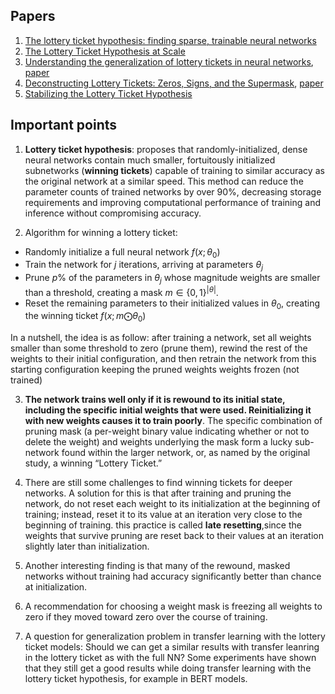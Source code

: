 ## Papers
1. [The lottery ticket hypothesis: finding sparse, trainable neural networks](https://arxiv.org/pdf/1803.03635.pdf)
2. [The Lottery Ticket Hypothesis at Scale](https://arxiv.org/pdf/1903.01611v1.pdf)
3. [Understanding the generalization of lottery tickets in neural networks](https://ai.facebook.com/blog/understanding-the-generalization-of-lottery-tickets-in-neural-networks/), [paper](https://arxiv.org/pdf/1906.02773.pdf)
4. [Deconstructing Lottery Tickets: Zeros, Signs, and the Supermask](https://eng.uber.com/deconstructing-lottery-tickets/), [paper](https://arxiv.org/pdf/1905.01067.pdf)
5. [Stabilizing the Lottery Ticket Hypothesis](https://arxiv.org/pdf/1903.01611v2.pdf)

## Important points
1. **Lottery ticket hypothesis**: proposes that randomly-initialized, dense neural networks contain much smaller, fortuitously initialized  subnetworks  (**winning tickets**)  capable  of training to similar accuracy as the original network at a similar speed. This method can reduce the parameter counts of trained networks by over 90%, decreasing storage requirements and improving computational performance of training and inference without compromising accuracy.

2. Algorithm for winning a lottery ticket:   
- Randomly initialize a full neural network $`f(x;{\theta}_0)`$
- Train the network for $`j`$ iterations, arriving at parameters $`{\theta}_j`$
- Prune $`p\%`$ of the parameters in $`{\theta}_j`$ whose magnitude weights are smaller than a threshold, creating a mask $`m \in \{0,1\}^{|\theta|}`$.
- Reset the remaining parameters to their initialized values in $`{\theta}_0`$, creating the winning ticket $`f(x; m \bigodot {\theta}_0)`$

In a nutshell, the idea is as follow: after training a network, set all weights smaller than some threshold to zero (prune them), rewind the rest of the weights to their initial configuration, and then retrain the network from this starting configuration keeping the pruned weights weights frozen (not trained)

3. **The network trains well only if it is rewound to its initial state, including the specific initial weights that were used. Reinitializing it with new weights causes it to train poorly**. The specific combination of pruning mask (a per-weight binary value indicating whether or not to delete the weight) and weights underlying the mask form a lucky sub-network found within the larger network, or, as named by the original study, a winning “Lottery Ticket.”

4. There are still some challenges to find winning tickets for deeper networks. A solution for this is that after training and pruning the network, do not reset each weight to its initialization at the beginning of training; instead, reset it to its value at an iteration very close to the beginning of training. this practice is called **late resetting**,since the weights that survive pruning are reset back to their values at an iteration slightly later than initialization.

5. Another interesting finding is that many of the rewound, masked networks without training had accuracy significantly better than chance at initialization. 

6. A recommendation for choosing a weight mask is freezing all weights to zero if they moved toward zero over the course of training. 

7. A question for generalization problem in transfer learning with the lottery ticket models: Should we can get a similar results with transfer leanring in the lottery ticket as with the full NN? Some experiments have shown that they still get a good results while doing transfer learning with the lottery ticket hypothesis, for example in BERT models.